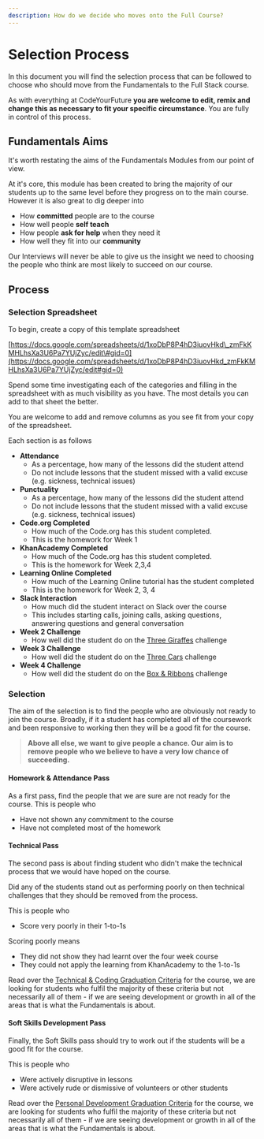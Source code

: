 ```yaml
---
description: How do we decide who moves onto the Full Course?
---
```


# Selection Process

In this document you will find the selection process that can be followed to choose who should move from the Fundamentals to the Full Stack course.

As with everything at CodeYourFuture **you are welcome to edit, remix and change this as necessary to fit your specific circumstance**. You are fully in control of this process. 

## Fundamentals Aims

It's worth restating the aims of the Fundamentals Modules from our point of view. 

At it's core, this module has been created to bring the majority of our students up to the same level before they progress on to the main course. However it is also great to dig deeper into

* How **committed** people are to the course
* How well people **self teach**
* How people **ask for help** when they need it
* How well they fit into our **community**

Our Interviews will never be able to give us the insight we need to choosing the people who think are most likely to succeed on our course. 

## Process

### Selection Spreadsheet

To begin, create a copy of this template spreadsheet

[https://docs.google.com/spreadsheets/d/1xoDbP8P4hD3iuovHkd\_zmFkKMHLhsXa3U6Pa7YUjZyc/edit\#gid=0](https://docs.google.com/spreadsheets/d/1xoDbP8P4hD3iuovHkd_zmFkKMHLhsXa3U6Pa7YUjZyc/edit#gid=0)

Spend some time investigating each of the categories and filling in the spreadsheet with as much visibility as you have. The most details you can add to that sheet the better.

You are welcome to add and remove columns as you see fit from your copy of the spreadsheet.

Each section is as follows

* **Attendance**
  * As a percentage, how many of the lessons did the student attend
  * Do not include lessons that the student missed with a valid excuse \(e.g. sickness, technical issues\)
* **Punctuality**
  * As a percentage, how many of the lessons did the student attend
  * Do not include lessons that the student missed with a valid excuse \(e.g. sickness, technical issues\)
* **Code.org Completed**
  * How much of the Code.org has this student completed.
  * This is the homework for Week 1
* **KhanAcademy Completed**
  * How much of the Code.org has this student completed.
  * This is the homework for Week 2,3,4
* **Learning Online Completed**
  * How much of the Learning Online tutorial has the student completed
  * This is the homework for Week 2, 3, 4
* **Slack Interaction**
  * How much did the student interact on Slack over the course
  * This includes starting calls, joining calls, asking questions, answering questions and general conversation
* **Week 2 Challenge**
  * How well did the student do on the [Three Giraffes](../../teacher-resources/instructor-notes-1.md#1-to-1-assessment) challenge
* **Week 3 Challenge**
  * How well did the student do on the [Three Cars](../../teacher-resources/instructor-notes-2.md#1-to-1-assessment) challenge
* **Week 4 Challenge**
  * How well did the student do on the [Box & Ribbons](../../teacher-resources/instructor-notes-2.md#1-to-1-assessment) challenge

### Selection

The aim of the selection is to find the people who are obviously not ready to join the course. Broadly, if it a student has completed all of the coursework and been responsive to working then they will be a good fit for the course. 

> **Above all else, we want to give people a chance. Our aim is to remove people who we believe to have a very low chance of succeeding.**

#### Homework & Attendance Pass

As a first pass, find the people that we are sure are not ready for the course. This is people who

* Have not shown any commitment to the course
* Have not completed most of the homework

#### Technical Pass

The second pass is about finding student who didn't make the technical process that we would have hoped on the course.

Did any of the students stand out as performing poorly on then technical challenges that they should be removed from the process.

This is people who 

* Score very poorly in their 1-to-1s

Scoring poorly means

* They did not show they had learnt over the four week course
* They could not apply the learning from KhanAcademy to the 1-to-1s

Read over the [Technical & Coding Graduation Criteria](criteria.md#technical-and-coding) for the course, we are looking for students who fulfil the majority of these criteria but not necessarily all of them - if we are seeing development or growth in all of the areas that is what the Fundamentals is about. 

#### Soft Skills Development Pass

Finally, the Soft Skills pass should try to work out if the students will be a good fit for the course. 

This is people who

* Were actively disruptive in lessons 
* Were actively rude or dismissive of volunteers or other students

Read over the [Personal Development Graduation Criteria](criteria.md#personal-development) for the course, we are looking for students who fulfil the majority of these criteria but not necessarily all of them - if we are seeing development or growth in all of the areas that is what the Fundamentals is about. 





